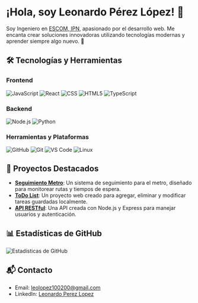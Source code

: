 # ¡Hola, soy Leonardo Pérez López! 👋

Soy Ingeniero en [ESCOM, IPN](https://www.escom.ipn.mx/), apasionado por el desarrollo web. Me encanta crear soluciones innovadoras utilizando tecnologías modernas y aprender siempre algo nuevo. 🚀

## 🛠️ Tecnologías y Herramientas

### Frontend
![JavaScript](https://img.shields.io/badge/JavaScript-yellow?logo=javascript)
![React](https://img.shields.io/badge/React-blue?logo=react)
![CSS](https://img.shields.io/badge/CSS-blue?logo=css3)
![HTML5](https://img.shields.io/badge/HTML5-orange?logo=html5)
![TypeScript](https://img.shields.io/badge/TypeScript-blue?logo=typescript)

### Backend
![Node.js](https://img.shields.io/badge/Node.js-green?logo=node.js)
![Python](https://img.shields.io/badge/Python-blue?logo=python)

### Herramientas y Plataformas
![GitHub](https://img.shields.io/badge/GitHub-black?logo=github)
![Git](https://img.shields.io/badge/Git-orange?logo=git)
![VS Code](https://img.shields.io/badge/VS_Code-blue?logo=visual-studio-code)
![Linux](https://img.shields.io/badge/Linux-black?logo=linux)

## 🚀 Proyectos Destacados

- [**Seguimiento Metro**](https://github.com/Leolopez520/Seguimiento-Metro): Un sistema de seguimiento para el metro, diseñado para monitorear rutas y tiempos de espera.
- [**ToDo List**](https://github.com/Leolopez520/ToDoIst): Un proyecto web creado para agregar, eliminar y modificar tareas guardadas localmente.
- [**API RESTful**](link_del_repositorio): Una API creada con Node.js y Express para manejar usuarios y autenticación.


## 📊 Estadísticas de GitHub

![Estadísticas de GitHub](https://github-readme-stats.vercel.app/api?username=leonardoperez&show_icons=true&hide_title=true&count_private=true)

## 📬 Contacto
- Email: [leolopez100200@gmail.com](mailto:leolopez100200@gmail.com)
- LinkedIn: [Leonardo Perez Lopez](https://www.linkedin.com/in/leolopezescom/)

